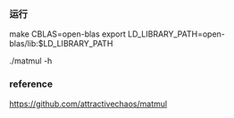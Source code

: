 ### 运行
make CBLAS=open-blas
export LD_LIBRARY_PATH=open-blas/lib:$LD_LIBRARY_PATH

./matmul -h

### reference

https://github.com/attractivechaos/matmul



